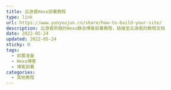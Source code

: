 ```yaml
---
title: 云游君Hexo部署教程
type: link
url: https://www.yunyoujun.cn/share/how-to-build-your-site/
description: 云游君所做的Hexo静态博客部署教程，链接至云游君的教程文档
date: 2022-05-24
updated: 2022-05-24
sticky: 0
tags:
  - 前置准备
  - Hexo博客
  - 博客部署
categories:
  - 其他教程
---
```

